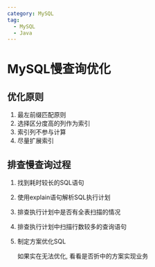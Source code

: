 ```yaml
---
category: MySQL
tag:
  - MySQL
  - Java
---
```


# MySQL慢查询优化

## 优化原则

1. 最左前缀匹配原则
2. 选择区分度高的列作为索引
3. 索引列不参与计算
4. 尽量扩展索引

## 排查慢查询过程

1. 找到耗时较长的SQL语句
2. 使用explain语句解析SQL执行计划
3. 排查执行计划中是否有全表扫描的情况
4. 排查执行计划中扫描行数较多的查询语句
5. 制定方案优化SQL
    
    如果实在无法优化, 看看是否折中的方案实现业务 

